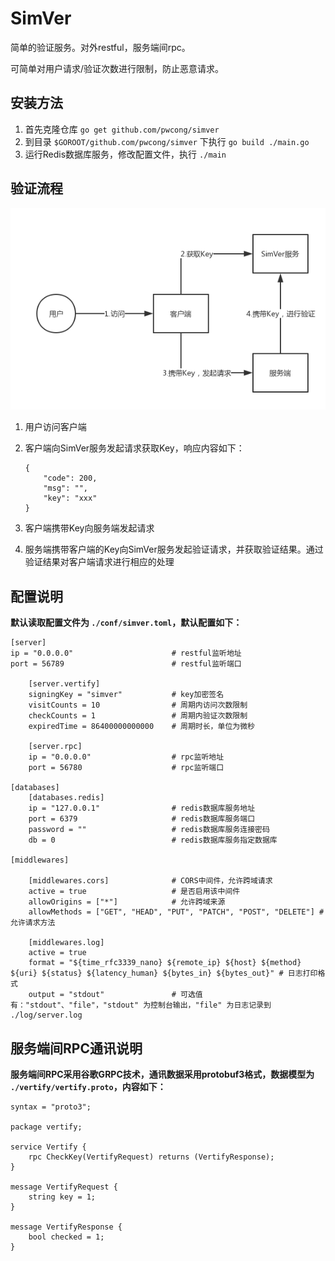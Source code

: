 # SimVer
简单的验证服务。对外restful，服务端间rpc。

可简单对用户请求/验证次数进行限制，防止恶意请求。

## 安装方法
1. 首先克隆仓库 `go get github.com/pwcong/simver`
2. 到目录 `$GOROOT/github.com/pwcong/simver` 下执行 `go build ./main.go`
3. 运行Redis数据库服务，修改配置文件，执行 `./main`

## 验证流程
![process](https://raw.githubusercontent.com/pwcong/SnapShot/master/simver/check.png)

1. 用户访问客户端

2. 客户端向SimVer服务发起请求获取Key，响应内容如下：
    ```
    {
        "code": 200,
        "msg": "",
        "key": "xxx"
    }
    ```

3. 客户端携带Key向服务端发起请求

4. 服务端携带客户端的Key向SimVer服务发起验证请求，并获取验证结果。通过验证结果对客户端请求进行相应的处理

## 配置说明
**默认读取配置文件为 `./conf/simver.toml`，默认配置如下：**
```
[server]
ip = "0.0.0.0"                      # restful监听地址
port = 56789                        # restful监听端口

    [server.vertify]
    signingKey = "simver"           # key加密签名
    visitCounts = 10                # 周期内访问次数限制
    checkCounts = 1                 # 周期内验证次数限制
    expiredTime = 86400000000000    # 周期时长，单位为微秒

    [server.rpc]
    ip = "0.0.0.0"                  # rpc监听地址
    port = 56780                    # rpc监听端口

[databases]
    [databases.redis]
    ip = "127.0.0.1"                # redis数据库服务地址
    port = 6379                     # redis数据库服务端口
    password = ""                   # redis数据库服务连接密码
    db = 0                          # redis数据库服务指定数据库

[middlewares]

    [middlewares.cors]              # CORS中间件，允许跨域请求
    active = true                   # 是否启用该中间件
    allowOrigins = ["*"]            # 允许跨域来源
    allowMethods = ["GET", "HEAD", "PUT", "PATCH", "POST", "DELETE"] # 允许请求方法

    [middlewares.log]
    active = true
    format = "${time_rfc3339_nano} ${remote_ip} ${host} ${method} ${uri} ${status} ${latency_human} ${bytes_in} ${bytes_out}" # 日志打印格式
    output = "stdout"               # 可选值有："stdout"、"file"，"stdout" 为控制台输出，"file" 为日志记录到 ./log/server.log

```

## 服务端间RPC通讯说明
**服务端间RPC采用谷歌GRPC技术，通讯数据采用protobuf3格式，数据模型为 `./vertify/vertify.proto`，内容如下：**
```
syntax = "proto3";

package vertify;

service Vertify {
    rpc CheckKey(VertifyRequest) returns (VertifyResponse);
}

message VertifyRequest {
    string key = 1;
}

message VertifyResponse {
    bool checked = 1;
}

```

